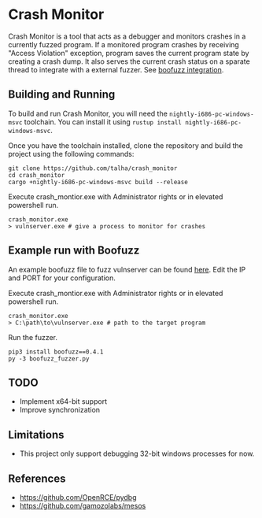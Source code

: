 # Crash Monitor
Crash Monitor is a tool that acts as a debugger and monitors crashes in a currently fuzzed program. If a monitored program crashes by receiving "Access Violation" exception, program saves the current program state by creating a crash dump. It also serves the current crash status on a sparate thread to integrate with a external fuzzer. See [boofuzz integration](#example-run-with-boofuzz).

## Building and Running
To build and run Crash Monitor, you will need the `nightly-i686-pc-windows-msvc` toolchain. You can install it using `rustup install nightly-i686-pc-windows-msvc`.

Once you have the toolchain installed, clone the repository and build the project using the following commands:

```
git clone https://github.com/talha/crash_monitor
cd crash_monitor
cargo +nightly-i686-pc-windows-msvc build --release
```
Execute crash_montior.exe with Administrator rights or in elevated powershell run.
```
crash_monitor.exe
> vulnserver.exe # give a process to monitor for crashes
```

## Example run with Boofuzz
An example boofuzz file to fuzz vulnserver can be found [here](boofuzz_fuzzer.py). Edit the IP and PORT for your configuration.

Execute crash_montior.exe with Administrator rights or in elevated powershell run.
```
crash_monitor.exe
> C:\path\to\vulnserver.exe # path to the target program
```

Run the fuzzer.
```
pip3 install boofuzz==0.4.1
py -3 boofuzz_fuzzer.py
```

## TODO
* Implement x64-bit support
* Improve synchronization 

## Limitations
* This project only support debugging 32-bit windows processes for now.

## References
* https://github.com/OpenRCE/pydbg
* https://github.com/gamozolabs/mesos
